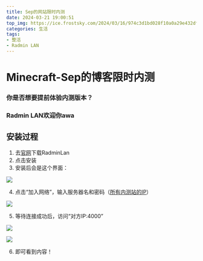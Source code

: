 ```yaml
---
title: Sep的网站限时内测
date: 2024-03-21 19:00:51
top_img: https://ice.frostsky.com/2024/03/16/974c3d1bd028f10a0a29e432dfc42f8d.png
categories: 生活
tags:
- 整活
- Radmin LAN
---
```


# Minecraft-Sep的博客限时内测

### 你是否想要提前体验内测版本？
### Radmin LAN欢迎你awa

## 安装过程
1. 去[官网](https://www.radmin-lan.cn/)下载RadminLan
2. 点击安装
3. 安装后会是这个界面：

![](https://img.zshfoj.com/c5b205027e8212b03901fbdcf2ded8f6c7c7dc3934995537f2bbb0568a32c794.png)

4. 点击“加入网络”，输入服务器名和密码（[所有内测站的IP](https://www.luogu.com.cn/paste/dnwvrhlx)）

![](https://img.zshfoj.com/7d5bdbd4fa344b8d999dc286cf7e6c8ebf7dd3db2925d63e92fb81e4aa2b0a29.png)

5. 等待连接成功后，访问“对方IP:4000”

![](https://img.zshfoj.com/db20a92279a305194c72d6932ffb3342d5d2443545c48e8006569c16e620f5be.png)

![](https://img.zshfoj.com/1f9257872d7cdc22c6f010bca5b5b807ff2ede833de6f7b07dfdf5534604df52.png)

6. 即可看到内容！
